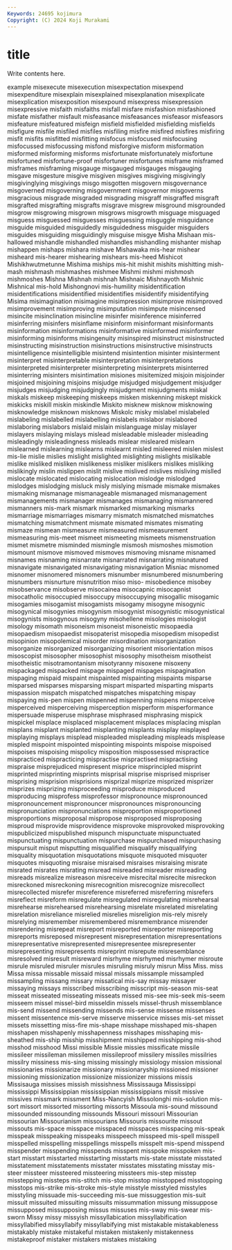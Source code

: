```yaml
---
Keywords: 24695 kojimura
Copyright: (C) 2024 Koji Murakami
---
```


# title

Write contents here.



example
misexecute misexecution misexpectation misexpend misexpenditure misexplain misexplained misexplanation misexplicate misexplication
misexposition misexpound misexpress misexpression misexpressive misfaith misfaiths misfall misfare misfashion
misfashioned misfate misfather misfault misfeasance misfeasances misfeasor misfeasors misfeature misfeatured
misfeign misfield misfielded misfielding misfields misfigure misfile misfiled misfiles misfiling
misfire misfired misfires misfiring misfit misfits misfitted misfitting misfocus misfocused
misfocusing misfocussed misfocussing misfond misforgive misform misformation misformed misforming misforms
misfortunate misfortunately misfortune misfortuned misfortune-proof misfortuner misfortunes misframe misframed misframes
misframing misgauge misgauged misgauges misgauging misgave misgesture misgive misgiven misgives
misgiving misgivingly misgivinglying misgivings misgo misgotten misgovern misgovernance misgoverned misgoverning
misgovernment misgovernor misgoverns misgracious misgrade misgraded misgrading misgraff misgraffed misgraft
misgrafted misgrafting misgrafts misgrave misgrew misground misgrounded misgrow misgrowing misgrown
misgrows misgrowth misguage misguaged misguess misguessed misguesses misguessing misguggle misguidance
misguide misguided misguidedly misguidedness misguider misguiders misguides misguiding misguidingly misguise
misgye Misha Mishaan mis-hallowed mishandle mishandled mishandles mishandling mishanter mishap
mishappen mishaps mishara mishave Mishawaka mis-hear mishear misheard mis-hearer mishearing
mishears mis-heed Mishicot Mishikhwutmetunne Mishima miships mis-hit mishit mishits mishitting
mish-mash mishmash mishmashes mishmee Mishmi mishmi mishmosh mishmoshes Mishna Mishnah
mishnah Mishnaic Mishnayoth Mishnic Mishnical mis-hold Mishongnovi mis-humility misidentification misidentifications
misidentified misidentifies misidentify misidentifying Misima misimagination misimagine misimpression misimprove misimproved
misimprovement misimproving misimputation misimpute misincensed misincite misinclination misincline misinfer misinference
misinferred misinferring misinfers misinflame misinform misinformant misinformants misinformation misinformations misinformative
misinformed misinformer misinforming misinforms misingenuity misinspired misinstruct misinstructed misinstructing misinstruction
misinstructions misinstructive misinstructs misintelligence misintelligible misintend misintention misinter misinterment misinterpret
misinterpretable misinterpretation misinterpretations misinterpreted misinterpreter misinterpreting misinterprets misinterred misinterring misinters
misintimation misiones misitemized misjoin misjoinder misjoined misjoining misjoins misjudge misjudged
misjudgement misjudger misjudges misjudging misjudgingly misjudgment misjudgments miskal miskals miskeep
miskeeping miskeeps misken miskenning miskept miskick miskicks miskill miskin miskindle
Miskito misknew misknow misknowing misknowledge misknown misknows Miskolc misky mislabel
mislabeled mislabeling mislabelled mislabelling mislabels mislabor mislabored mislaboring mislabors mislaid
mislain mislanguage mislay mislayer mislayers mislaying mislays mislead misleadable misleader
misleading misleadingly misleadingness misleads mislear misleared mislearn mislearned mislearning mislearns
mislearnt misled misleered mislen mislest mis-lie mislie mislies mislight mislighted
mislighting mislights mislikable mislike misliked misliken mislikeness misliker mislikers mislikes
misliking mislikingly mislin mislippen mislit mislive mislived mislives misliving mislled
mislocate mislocated mislocating mislocation mislodge mislodged mislodges mislodging misluck misly
mislying mismade mismake mismakes mismaking mismanage mismanageable mismanaged mismanagement mismanagements
mismanager mismanages mismanaging mismannered mismanners mis-mark mismark mismarked mismarking mismarks
mismarriage mismarriages mismarry mismatch mismatched mismatches mismatching mismatchment mismate mismated
mismates mismating mismaze mismean mismeasure mismeasured mismeasurement mismeasuring mis-meet mismeet
mismeeting mismeets mismenstruation mismet mismetre misminded mismingle mismosh mismoshes mismotion
mismount mismove mismoved mismoves mismoving misname misnamed misnames misnaming misnarrate
misnarrated misnarrating misnatured misnavigate misnavigated misnavigating misnavigation Misniac misnomed misnomer
misnomered misnomers misnumber misnumbered misnumbering misnumbers misnurture misnutrition miso miso-
misobedience misobey misobservance misobserve misocainea misocapnic misocapnist misocatholic misoccupied misoccupy
misoccupying misogallic misogamic misogamies misogamist misogamists misogamy misogyne misogynic misogynical
misogynies misogynism misogynist misogynistic misogynistical misogynists misogynous misogyny misohellene misologies
misologist misology misomath misoneism misoneist misoneistic misopaedia misopaedism misopaedist misopaterist
misopedia misopedism misopedist misopinion misopolemical misorder misordination misorganization misorganize misorganized
misorganizing misorient misorientation misos misoscopist misosopher misosophist misosophy misotheism misotheist
misotheistic misotramontanism misotyranny misoxene misoxeny mispackaged mispacked mispage mispaged mispages
mispagination mispaging mispaid mispaint mispainted mispainting mispaints misparse misparsed misparses
misparsing mispart misparted misparting misparts mispassion mispatch mispatched mispatches mispatching
mispay mispaying mis-pen mispen mispenned mispenning mispens misperceive misperceived misperceiving
misperception misperform misperformance mispersuade misperuse misphrase misphrased misphrasing mispick mispickel
misplace misplaced misplacement misplaces misplacing misplan misplans misplant misplanted misplanting
misplants misplay misplayed misplaying misplays misplead mispleaded mispleading mispleads misplease
mispled mispoint mispointed mispointing mispoints mispoise mispoised mispoises mispoising mispolicy
misposition mispossessed mispractice mispracticed mispracticing mispractise mispractised mispractising mispraise misprejudiced
mispresent misprice misprincipled misprint misprinted misprinting misprints misprisal misprise misprised
mispriser misprising misprision misprisions misprizal misprize misprized misprizer misprizes misprizing
misproceeding misproduce misproduced misproducing misprofess misprofessor mispronounce mispronounced mispronouncement mispronouncer
mispronounces mispronouncing mispronunciation mispronunciations misproportion misproportioned misproportions misproposal mispropose misproposed
misproposing misproud misprovide misprovidence misprovoke misprovoked misprovoking mispublicized mispublished mispunch
mispunctuate mispunctuated mispunctuating mispunctuation mispurchase mispurchased mispurchasing mispursuit misput misputting
misqualified misqualify misqualifying misquality misquotation misquotations misquote misquoted misquoter misquotes
misquoting misraise misraised misraises misraising misrate misrated misrates misrating misread
misreaded misreader misreading misreads misrealize misreason misreceive misrecital misrecite misreckon
misreckoned misreckoning misrecognition misrecognize misrecollect misrecollected misrefer misreference misreferred misreferring
misrefers misreflect misreform misregulate misregulated misregulating misrehearsal misrehearse misrehearsed misrehearsing
misrelate misrelated misrelating misrelation misreliance misrelied misrelies misreligion mis-rely misrely
misrelying misremember misremembered misremembrance misrender misrendering misrepeat misreport misreported misreporter
misreporting misreports misreposed misrepresent misrepresentation misrepresentations misrepresentative misrepresented misrepresentee misrepresenter
misrepresenting misrepresents misreprint misrepute misresemblance misresolved misresult misreward misrhyme misrhymed
misrhymer misroute misrule misruled misruler misrules misruling misruly misrun Miss
Miss. miss Missa missa missable missaid missal missals missample missampled
missampling missang missary missatical mis-say missay missayer missaying missays misscribed
misscribing misscript mis-season mis-seat misseat misseated misseating misseats missed mis-see
mis-seek mis-seem misseem missel missel-bird misseldin missels missel-thrush missemblance mis-send
missend missending missends mis-sense missense missenses missent missentence mis-serve misserve
misservice misses mis-set misset missets missetting miss-fire mis-shape misshape misshaped
mis-shapen misshapen misshapenly misshapenness misshapes misshaping mis-sheathed mis-ship misship misshipment
misshipped misshipping mis-shod misshod misshood Missi missible Missie missies missificate
missile missileer missileman missilemen missileproof missilery missiles missilries missilry missiness
mis-sing missing missingly missiology mission missional missionaries missionarize missionary missionaryship
missioned missioner missioning missionization missionize missionizer missions missis Missisauga missises
missish missishness Mississauga Mississippi mississippi Mississippian mississippian mississippians missit missive
missives missmark missment Miss-Nancyish Missolonghi mis-solution mis-sort missort missorted missorting
missorts Missoula mis-sound missound missounded missounding missounds Missouri missouri Missourian
missourian Missourianism missourians Missouris missourite missout missouts mis-space misspace misspaced
misspaces misspacing mis-speak misspeak misspeaking misspeaks misspeech misspeed mis-spell misspell
misspelled misspelling misspellings misspells misspelt mis-spend misspend misspender misspending misspends
misspent misspoke misspoken mis-start misstart misstarted misstarting misstarts mis-state misstate
misstated misstatement misstatements misstater misstates misstating misstay mis-steer missteer missteered
missteering missteers mis-step misstep misstepping missteps mis-stitch mis-stop misstop misstopped
misstopping misstops mis-strike mis-stroke mis-style misstyle misstyled misstyles misstyling missuade
mis-succeeding mis-sue missuggestion mis-suit missuit missuited missuiting missuits missummation missung
missuppose missupposed missupposing missus missuses mis-sway mis-swear mis-sworn Missy missy
missyish missyllabication missyllabification missyllabified missyllabify missyllabifying mist mistakable mistakableness mistakably
mistake mistakeful mistaken mistakenly mistakenness mistakeproof mistaker mistakers mistakes mistaking
